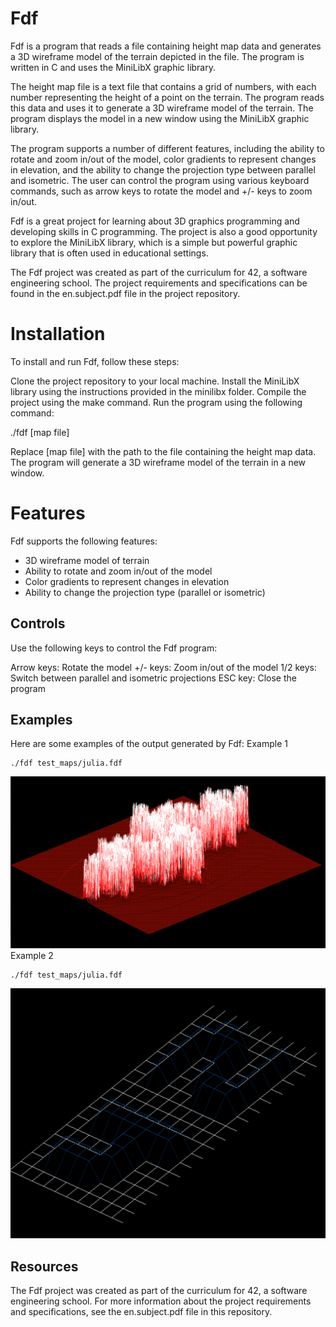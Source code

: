 # Fdf
Fdf is a program that reads a file containing height map data and generates a 3D wireframe model of the terrain depicted in the file. The program is written in C and uses the MiniLibX graphic library.

The height map file is a text file that contains a grid of numbers, with each number representing the height of a point on the terrain. The program reads this data and uses it to generate a 3D wireframe model of the terrain. The program displays the model in a new window using the MiniLibX graphic library.

The program supports a number of different features, including the ability to rotate and zoom in/out of the model, color gradients to represent changes in elevation, and the ability to change the projection type between parallel and isometric. The user can control the program using various keyboard commands, such as arrow keys to rotate the model and +/- keys to zoom in/out.

Fdf is a great project for learning about 3D graphics programming and developing skills in C programming. The project is also a good opportunity to explore the MiniLibX library, which is a simple but powerful graphic library that is often used in educational settings.

The Fdf project was created as part of the curriculum for 42, a software engineering school. The project requirements and specifications can be found in the en.subject.pdf file in the project repository.

# Installation
To install and run Fdf, follow these steps:

Clone the project repository to your local machine.
Install the MiniLibX library using the instructions provided in the minilibx folder.
Compile the project using the make command.
Run the program using the following command:

./fdf [map file]

Replace [map file] with the path to the file containing the height map data. The program will generate a 3D wireframe model of the terrain in a new window.

# Features
Fdf supports the following features:

- 3D wireframe model of terrain
- Ability to rotate and zoom in/out of the model
- Color gradients to represent changes in elevation
- Ability to change the projection type (parallel or isometric)

## Controls
Use the following keys to control the Fdf program:

Arrow keys: Rotate the model
+/- keys: Zoom in/out of the model
1/2 keys: Switch between parallel and isometric projections
ESC key: Close the program

## Examples
Here are some examples of the output generated by Fdf:
Example 1
``` 
./fdf test_maps/julia.fdf
```
![](https://github.com/sametyldrmm/Fdf-Ecole42/blob/master/images/FDF1.png)
Example 2
``` 
./fdf test_maps/julia.fdf
```
![](https://github.com/sametyldrmm/Fdf-Ecole42/blob/master/images/FDF2.png)


## Resources
The Fdf project was created as part of the curriculum for 42, a software engineering school. For more information about the project requirements and specifications, see the en.subject.pdf file in this repository.

